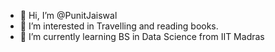 - 👋 Hi, I’m @PunitJaiswal
- 👀 I’m interested in Travelling and reading books.
- 🌱 I’m currently learning BS in Data Science from IIT Madras

<!---
PunitJaiswal/PunitJaiswal is a ✨ special ✨ repository because its `README.md` (this file) appears on your GitHub profile.
You can click the Preview link to take a look at your changes.
--->

